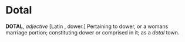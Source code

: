 # Dotal

**DOTAL**, _adjective_ \[Latin , dower.\] Pertaining to dower, or a womans marriage portion; constituting dower or comprised in it; as a _dotal_ town.